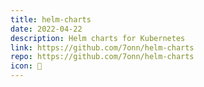 ```yaml
---
title: helm-charts
date: 2022-04-22
description: Helm charts for Kubernetes
link: https://github.com/7onn/helm-charts
repo: https://github.com/7onn/helm-charts
icon: 🛞
---
```

